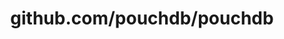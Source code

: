 ---
layout: post
title: github.com/pouchdb/pouchdb
categories: link
tags: [انگلیسی, برنامه‌نویسی]
---